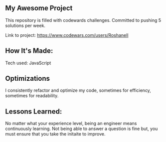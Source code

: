 <h2>My Awesome Project </h2>

This repository is filled with codewards challenges. Committed to pushing 5 solutions per week.

Link to project: https://www.codewars.com/users/Roshanell



<h2> How It's Made: </h2>

Tech used: JavaScript


<h2> Optimizations </h2>

I consistently refactor and optimize my code, sometimes for efficiency, sometimes for readability.

<h2> Lessons Learned: </h2>

No matter what your experience level, being an engineer means continuously learning. Not being able to answer a question is fine but, you must ensure that you take the initaite to improve.


